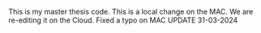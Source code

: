This is my master thesis code.
This is a local  change on the MAC. We are re-editing it on the Cloud. Fixed a  typo on MAC
UPDATE 31-03-2024
